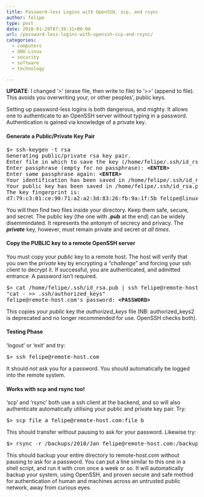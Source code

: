 ```yaml
---
title: Password-less Logins with OpenSSH, scp, and rsync
author: felipe
type: post
date: 2010-01-29T07:39:31+00:00
url: /password-less-logins-with-openssh-scp-and-rsync/
categories:
  - computers
  - GNU Linux
  - security
  - software
  - technology

---
```

**UPDATE**: I changed &#8216;>&#8217; (erase file, then write to file) to &#8216;>>&#8217; (append to file). This avoids you overwriting your, or other peoples&#8217;, public keys.

Setting up password-less logins is both dangerous, and mighty. It allows one to authenticate to an OpenSSH server without typing in a password. Authentication is gained via knowledge of a private key.

#### Generate a Public/Private Key Pair

<pre>$&gt; ssh-keygen -t rsa
Generating public/private rsa key pair.
Enter file in which to save the key (/home/felipe/.ssh/id_rsa):
Enter passphrase (empty for no passphrase): <strong>&lt;ENTER&gt;</strong>
Enter same passphrase again: <strong>&lt;ENTER&gt;</strong>
Your identification has been saved in /home/felipe/.ssh/id_rsa.
Your public key has been saved in /home/felipe/.ssh/id_rsa.pub.
The key fingerprint is:
d7:79:c3:01:ce:90:71:a2:a2:3d:83:26:fb:9a:1f:5b felipe@linux.local</pre>

You will then find two files inside your directory. Keep them safe, secure, and secret. The public key (the one with **.pub** at the end) can be widely disemmindated. It represents the antonym of secrecy and privacy. The **_private_** key, however, must remain private and secret _at all times_.

#### Copy the PUBLIC key to a remote OpenSSH server

You must copy your _public_ key to a remote host. The host will verify that you own the _private_ key by encrypting a _&#8220;challenge&#8221;_ and forcing your ssh client to decrypt it. If successful, you are authenticated, and admitted entrance. A password isn&#8217;t required.

<pre>$&gt; cat /home/felipe/.ssh/id_rsa.pub | ssh felipe@remote-host.com \
"cat - &gt;&gt; .ssh/authorized_keys"
felipe@remote-host.com's password: <strong>&lt;PASSWORD&gt;</strong></pre>

This copies your _public_ key the _authorized_keys_ file (NB: authorized_keys2 is deprecated and no longer recommended for use. OpenSSH checks both).

#### Testing Phase

&#8216;logout&#8217; or &#8216;exit&#8217; and try:

<pre>$&gt; ssh felipe@remote-host.com</pre>

It should _not_ ask you for a password. You should automatically be logged into the remote system.

#### Works with scp and rsync too!

&#8216;scp&#8217; and &#8216;rsync&#8217; both use a ssh client at the backend, and so will also authenticate automatically utilising your public and private key pair. Try:

<pre>$&gt; scp file_a felipe@remote-host.com:file_b</pre>

This should transfer without pausing to ask for your password. Likewise try:

<pre>$&gt; rsync -r /backups/2010/Jan felipe@remote-host.com:/backups/2010</pre>

This should backup your entire directory to remote-host.com without pausing to ask for a password. You can put a line similar to this one in a shell script, and run it with cron once a week or so. It will automatically backup your system, using OpenSSH, and proven secure and safe method for authentication of human and machines across an untrusted public network, away from curious eyes.